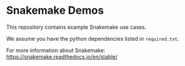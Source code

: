 # Snakemake Demos

This repository contains example Snakemake use cases.

We assume you have the python dependencies listed in `required.txt`.

For more information about Snakemake:
https://snakemake.readthedocs.io/en/stable/
